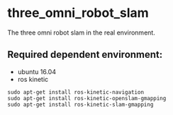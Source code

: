# three_omni_robot_slam
The three omni robot slam in the real environment.

Required dependent environment:
----------------
- ubuntu 16.04
- ros kinetic

```
sudo apt-get install ros-kinetic-navigation
sudo apt-get install ros-kinetic-openslam-gmapping
sudo apt-get install ros-kinetic-slam-gmapping
```
